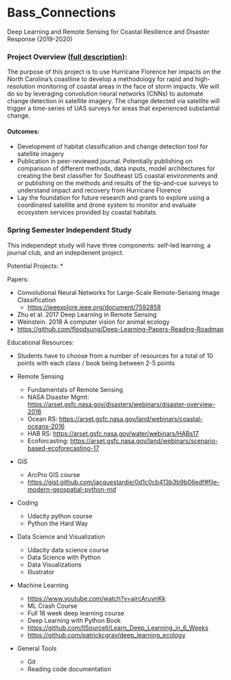 # Bass_Connections
Deep Learning and Remote Sensing for Coastal Resilience and Disaster Response (2019-2020)

### Project Overview ([full description](https://bassconnections.duke.edu/project-teams/deep-learning-and-remote-sensing-coastal-resilience-and-disaster-response-2019-2020)):

The purpose of this project is to use Hurricane Florence her impacts on the North Carolina’s coastline to develop a methodology for rapid and high-resolution monitoring of coastal areas in the face of storm impacts. We will do so by leveraging convolution neural networks (CNNs) to automate change detection in satellite imagery. The change detected via satellite will trigger a time-series of UAS surveys for areas that experienced substantial change.

#### Outcomes:

* Development of habitat classification and change detection tool for satellite imagery
* Publication in peer-reviewed journal. Potentially publishing on comparison of different methods, data inputs, model architectures for creating the best classifier for Southeast US coastal environments and or publishing on the methods and results of the tip-and-cue surveys to understand impact and recovery from Hurricane Florence
* Lay the foundation for future research and grants to explore using a coordinated satellite and drone system to monitor and evaluate ecosystem services provided by coastal habitats

### Spring Semester Independent Study

This independept study will have three components: self-led learning, a journal club, and an indepdenent project.

Potential Projects:
* 

Papers:
* Convolutional Neural Networks for Large-Scale Remote-Sensing Image Classification 
  * https://ieeexplore.ieee.org/document/7592858
* Zhu et al. 2017 Deep Learning in Remote Sensing
* Weinstein. 2018 A computer vision for animal ecology
* https://github.com/floodsung/Deep-Learning-Papers-Reading-Roadmap

Educational Resources:
* Students have to choose from a number of resources for a total of 10 points with each class / book being between 2-5 points
* Remote Sensing
  * Fundamentals of Remote Sensing
  * NASA Disaster Mgmt: https://arset.gsfc.nasa.gov/disasters/webinars/disaster-overview-2016 
  * Ocean RS: https://arset.gsfc.nasa.gov/land/webinars/coastal-oceans-2016 
  * HAB RS: https://arset.gsfc.nasa.gov/water/webinars/HABs17 
  * Ecoforcasting: https://arset.gsfc.nasa.gov/land/webinars/scenario-based-ecoforecasting-17 

* GIS
  * ArcPro GIS course
  * https://gist.github.com/jacquestardie/0d1c0cb413b3b9b06edf#file-modern-geospatial-python-md
  
* Coding
  * Udacity python course
  * Python the Hard Way
* Data Science and Visualization
  * Udacity data science course
  * Data Science with Python
  * Data Visualizations
  * Illustrator
* Machine Learning
  * https://www.youtube.com/watch?v=aircAruvnKk
  * ML Crash Course
  * Full 16 week deep learning course
  * Deep Learning with Python Book
  * https://github.com/llSourcell/Learn_Deep_Learning_in_6_Weeks
  * https://github.com/patrickcgray/deep_learning_ecology
* General Tools
    * Git
    * Reading code documentation
